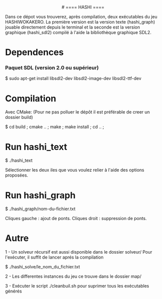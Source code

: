 <p align="center">   
# ==== HASHI ====
</p>

Dans ce dépot vous trouverez, après compilation, deux exécutables du jeu HASHIWOKAKERO.
La première version est la version texte (hashi_graph) jouable directement depuis
le terminal et la seconde est la version graphique (hashi_sdl2) compilé à l'aide
la bibliothèque graphique SDL2.

# Dependences

### Paquet SDL (version 2.0 ou supérieur)

$ sudo apt-get install libsdl2-dev libsdl2-image-dev  libsdl2-ttf-dev

# Compilation

Avec CMake: (Pour ne pas polluer le dépôt il est préférable de creer un dossier build)

$ cd build ; cmake .. ; make ; make install ; cd .. ;



# Run hashi_text

$ ./hashi_text

Sélectionner les deux iles que vous voulez relier à l'aide des options proposées.


# Run hashi_graph

$ ./hashi_graph/nom-du-fichier.txt

 Cliques gauche : ajout de ponts.
 Cliques droit : suppression de ponts.

 # Autre

 1 - Un solveur récursif est aussi disponible dans le dossier solveur/
 Pour l'exécuter, il suffit de lancer aprés la compilation

 $ ./hashi_solve/le_nom_du_fichier.txt

 2 - Les differentes instances du jeu ce trouve dans le dossier map/

 3 - Exécuter le script ./cleanbuil.sh pour suprimer tous les exécutables générés
